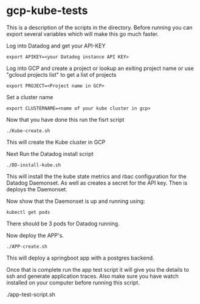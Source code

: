 
# gcp-kube-tests

This is a description of the scripts in the directory.  Before running
you can export several variables which will make this go much faster.

Log into Datadog and get your API-KEY
 
    export APIKEY=<your Datadog instance API KEY>

 Log into GCP and create a project or lookup an exiting project name
 or use "gcloud projects list" to get a list of projects

    export PROJECT=<Project name in GCP>

 Set a cluster name

    export CLUSTERNAME=<name of your kube cluster in gcp>

 Now that you have done this run the fisrt script

    ./Kube-create.sh
 This will create the Kube cluster in GCP

 Next Run the Datadog install script
 
    ./DD-install-kube.sh

 This will install the the kube state metrics and rbac configuration
 for the Datadog Daemonset.  As well as creates a secret for the API key.
 Then is deploys the Daemonset.

 Now show that the Daemonset is up and running using:
 
    kubectl get pods
    
 There should be 3 pods for Datadog running.

 Now deploy the APP's.
 
    ./APP-create.sh
 
 This will deploy a springboot app with a postgres backend.

 Once that is complete run the app test script it will give you the details to 
 ssh and generate application traces.  Also make sure you have watch installed on
 your computer before running this script.
 
   ./app-test-script.sh

